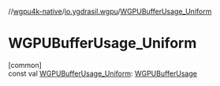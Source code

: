 //[wgpu4k-native](../../index.md)/[io.ygdrasil.wgpu](index.md)/[WGPUBufferUsage_Uniform](-w-g-p-u-buffer-usage_-uniform.md)

# WGPUBufferUsage_Uniform

[common]\
const val [WGPUBufferUsage_Uniform](-w-g-p-u-buffer-usage_-uniform.md): [WGPUBufferUsage](-w-g-p-u-buffer-usage/index.md)